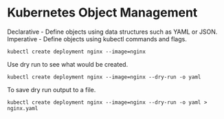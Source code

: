 # Kubernetes Object Management

Declarative - Define objects using data structures such as YAML or JSON.
Imperative - Define objects using kubectl commands and flags.

```
kubectl create deployment nginx --image=nginx
```

Use dry run to see what would be created.
```
kubectl create deployment nginx --image=nginx --dry-run -o yaml
```
To save dry run output to a file.
```
kubectl create deployment nginx --image=nginx --dry-run -o yaml > nginx.yaml
```

